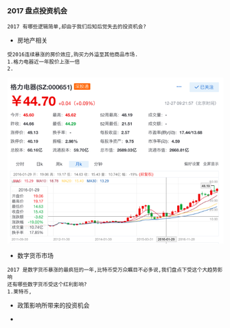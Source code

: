 ### 2017 盘点投资机会

```text
2017 有哪些逻辑简单,却由于我们后知后觉失去的投资机会?
```

* 房地产相关
```text
受2016连续暴涨的房价效应,购买力外溢至其他商品市场.
1.格力电器近一年股价上涨一倍
2.
```

![输入图片说明](https://github.com/qccr-twl2123/finance/blob/master/images/格力电器.png "在这里输入图片标题")

* 数字货币市场
```text
2017 是数字货币暴涨的最疯狂的一年,比特币受万众瞩目不必多说,我们盘点下受这个大趋势影响
还有哪些数字货币受这个红利影响?
1.莱特币,
```

* 政策影响所带来的投资机会


* 






